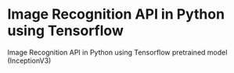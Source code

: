 # Image Recognition API in Python using Tensorflow
Image Recognition API in Python using Tensorflow pretrained model (InceptionV3)


